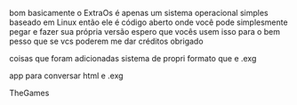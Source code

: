 bom basicamente o ExtraOs é apenas um sistema operacional simples baseado em Linux então ele é código aberto onde você pode simplesmente pegar e fazer sua própria versão espero que vocês usem isso para o bem pesso que se vcs poderem me dar créditos obrigado

coisas que foram adicionadas sistema de propri formato que e .exg

app para conversar html e .exg

TheGames
